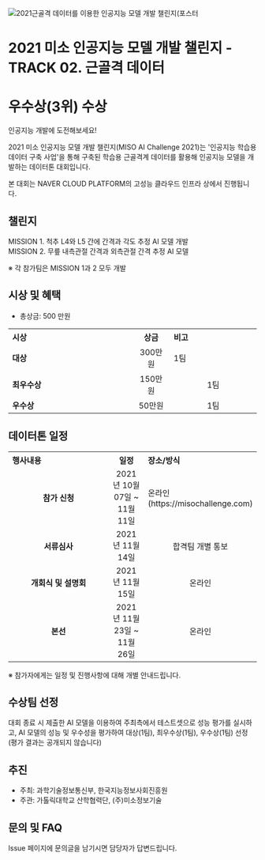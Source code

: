 ![2021근골격 데이터를 이용한 인공지능 모델 개발 챌린지(포스터](https://user-images.githubusercontent.com/92664643/139572402-ae0643f0-e4cc-4e7f-9332-b8f3ac195bbb.jpg)


# 2021 미소 인공지능 모델 개발 챌린지 - TRACK 02. 근골격 데이터 
# 우수상(3위) 수상
인공지능 개발에 도전해보세요! <p>

2021 미소 인공지능 모델 개발 챌린지(MISO AI Challenge 2021)는 '인공지능 학습용 데이터 구축 사업'을 통해 구축된 학습용 근골격계 데이터를 활용해 인공지능 모델을 개발하는 데이터톤 대회입니다. <p>
본 대회는 NAVER CLOUD PLATFORM의 고성능 클라우드 인프라 상에서 진행됩니다.
<br>  
  
## 챌린지
MISSION 1. 척추 L4와 L5 간에 간격과 각도 추정 AI 모델 개발<br>
MISSION 2. 무릎 내측관절 간격과 외측관절 간격 추정 AI 모델
  
※ 각 참가팀은 MISSION 1과 2 모두 개발
            
## 시상 및 혜택
- 총상금: 500 만원<br>

<table class="tbl_prize">
  <tr>
    <th style="text-align:left;width:50%">시상</th>
    <th style="text-align:center;width:15%">상금</th>
        <th style="text-align:left;width:35%">비고</th>
  </tr>
  <tr>
    <td>
      <strong>대상</strong><br>
    </td>
    <td align=center> 300만원 </td>
    <td> 1팀 </td>
  </tr>
    <tr>
    <td>
      <strong>최우수상</strong><br>
    </td>
    <td style="text-align:center"> 150만원</td>
        <td align=center> 1팀 </td>
   </tr>
      <tr>
    <td>
      <strong>우수상</strong><br>
    </td>
    <td style="text-align:center">50만원</td>
        <td align=center> 1팀 </td>
   </tr>

</table>

   
## 데이터톤 일정
<table class="tbl_schedule">
  <tr>
    <th style="text-align:left;width:50%">행사내용</th>
    <th style="text-align:center;width:15%">일정</th>
        <th style="text-align:left;width:35%">장소/방식</th>
  </tr>
  <tr>
        <td align=center>
      <strong>참가 신청</strong><br>
    </td>
    <td style="text-align:center"> 2021년 10월 07일 ~ 11월 11일</td>
    <td> 온라인(https://misochallenge.com) </td>
  </tr>
    <tr>
        <td align=center>
      <strong>서류심사</strong><br>
    </td>
    <td style="text-align:center">2021년 11월 14일</td>
        <td align=center> 합격팀 개별 통보
    </td>
   </tr>
     <tr>
          <td align=center><strong>개회식 및 설명회</strong><br>
    </td>
    <td style="text-align:center">2021년 11월 15일</td>
        <td align=center> 온라인
    </td>
   </tr>
     <tr>
    <td align=center>
      <strong>본선</strong><br>
    </td>
    <td style="text-align:center">2021년 11월 23일 ~ 11월 26일</td>
 <td align=center> 온라인
    </td>
   </tr>
</table>
※ 참가자에게는 일정 및 진행사항에 대해 개별 안내드립니다.<br>


## 수상팀 선정
대회 종료 시 제출한 AI 모델을 이용하여 주최측에서 테스트셋으로 성능 평가를 실시하고,
AI 모델의 성능 및 우수성을 평가하여 대상(1팀), 최우수상(1팀), 우수상(1팀) 선정
(평가 결과는 공개되지 않습니다)


## 추진
- 주최: 과학기술정보통신부, 한국지능정보사회진흥원
- 주관: 가톨릭대학교 산학협력단, (주)미소정보기술

## 문의 및 FAQ
Issue 페이지에 문의글을 남기시면 담당자가 답변드립니다. <br>
